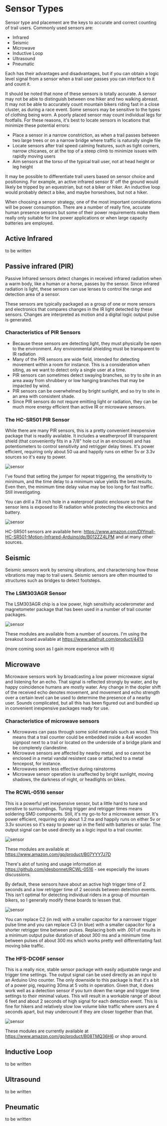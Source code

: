 # Sensor Types

Sensor type and placement are the keys to accurate and correct counting of trail users. Commonly used sensors
are:
- Infrared
- Seismic
- Microwave
- Inductive Loop
- Ultrasound
- Pneumatic

Each has their advantages and disadvantages, but if you can obtain a logic level signal from a sensor when a trail user passes you can 
interface to it and count it.

It should be noted that none of these sensors is totally accurate. A sensor may not be able to distinguish between one hiker and two walking abreast. 
It may not be able to accurately count mountain bikers riding fast in a close cluster, as during a race event. Some sensors may be sensitive to 
the types of clothing being worn. A poorly placed sensor may count individual legs for footfalls. For these reasons, it's best to locate sensors in 
locations that minimize these potential errors:

- Place a sensor in a narrow constriction, as when a trail passes between two large trees or on a narrow bridge where traffic is naturally single file 
- Locate sensors after trail speed calming features, such as tight corners, narrow chicanes, or at the top of a steep climb to minimize issues with rapidly moving users
- Aim sensors at the torso of the typical trail user, not at head height or leg height

It may be possible to differentiate trail users based on sensor choice and positioning. For example, an active infrared sensor 8' off the ground would 
likely be tripped by an equestrian, but not a biker or hiker. An inductive loop would probably detect a bike, and maybe horseshoes, but not a hiker. 

When choosing a sensor strategy, one of the most important considerations will be power consumption. There are a number of really fine, accurate human presence
sensors but some of their power requirements make them really only suitable for line power applications or when large capacity batteries are employed.

## Active Infrared

to be written

## Passive infrared (PIR)

Passive Infrared sensors detect changes in received infrared radiation when a warm body, like a human or a horse, passes by the sensor. Since infrared 
radiation is light, these sensors can use lenses to control the range and detection area of a sensor.

These sensors are typically packaged as a group of one or more sensors and electronics that compares changes in the IR light detected by these sensors. Changes
are interpreted as motion and a digital logic output pulse is generated.

### Characteristics of PIR Sensors

- Because these sensors are detecting light, they must physically be open to the environment. Any environmental shielding must be transparent to IR radiation
- Many of the PIR sensors are wide field, intended for detecting movement within a room for instance. This is a consideration when siting, as we want to
detect only a single user at a time.
- PIR sensors can sometimes detect swaying branches, so try to site in an area away from shrubbery or low hanging branches that may be impacted by wind.
- PIR sensors can be overwhelmed by bright sunlight, and so try to site in an area with consistent shade. 
- Since PIR sensors do not requre emitting light or radiation, they can be much more energy efficient than active IR or microwave sensors.

### The HC-SR501 PIR Sensor

While there are many PIR sensors, this is a pretty convenient inexpensive package that is readily available. It includes a weatherproof IR transparent
shield (that conveniently fits in a 7/8" hole cut in an enclosure) and has potentiometers to control sensitivity and retrigger delay times. It's power efficient, requiring only about 50 ua and happily runs on either 5v or 3.3v sources so it's easy to power.

![sensor](/assets/images/HC-SR501.jpg)

I've found that setting the jumper for repeat triggering, the sensitivity to minimum, and the time delay to a minimum value yields the best results. Even then, the minimum time delay value may be too long for fast traffic. Still investigating. 

You can drill a 7.8 inch hole in a waterproof plastic enclosure so that the sensor lens is exposed to IR radiation while protecting the electronics and battery.

![sensor](/assets/images/HC-SR501-settings.jpg)

HC-SR501 sensors are available here: https://www.amazon.com/DIYmall-HC-SR501-Motion-Infrared-Arduino/dp/B012ZZ4LPM and at many other sources.
 
## Seismic

Seismic sensors work by sensing vibrations, and characterising how those vibrations may map to trail users. Seismic sensors are often mounted to structures 
such as bridges to detect footsteps.

### The LSM303AGR Sensor

The LSM303AGR chip is a low power, high sensitivity accelerometer and magnetometer package that has been used in a number of trail counter packages. 

![sensor](/assets/images/LSM303AGR.jpg)

These modules are available from a number of sources. I'm using the breakout board available at https://www.adafruit.com/product/4413

(more coming soon as I gain more experience with it)

## Microwave

Microwave sensors work by broadcasting a low power microwave signal and listening for an echo. That signal is reflected strongly by water, and by 
happy coincidence humans are mostly water. Any change in the dopler shift of the received echo denotes movement, and movement and echo strength over a
certain level can be used to determine the presence of a nearby user. Sounds complicated, but all this has been figured out and bundled up in convenient 
inexpensive packages ready for use.

### Characteristice of microwave sensors

- Microwaves can pass through some solid materials such as wood. This means that a trail counter could be embedded inside a 4x4 wooden signpost next to a trail 
or located on the underside of a bridge plank and be complerely clandestine.
- Microwave sensors are affected by nearby metal, and so cannot be enclosed in a metal vandal resistent case or attached to a metal fencepost, for instance. 
- Microwaves seem less effective during rainstorms
- Microwave sensor operation is unaffected by bright sunlight, moving shadows, the darkness of night, or headlights on bikes.

### The RCWL-0516 sensor

This is a powerful yet inexpensive sensor, but a little hard to tune and senstive to surroundings. Tuning trigger and retrigger times means soldering SMD 
components. Still, it's my go-to for a microwave sensor. It's power efficient, requiring only about 1.2 ma and happily runs on either 5v or 3.3v sources so it's easy to power up in the field with batteries or solar. The output signal can be used directly as a logic input to a trail counter. 

![sensor](/assets/images/RCWL-0516.jpg)

These modules are available at https://www.amazon.com/gp/product/B07YYY7J7D

There's alot of tuning and usage information at https://github.com/jdesbonnet/RCWL-0516 - see especially the issues discussions.

By default, these sensors have about an active high trigger time of 2 seconds and a low retrigger time of 2 seconds between detection events. This isn't optimal for detecting individual riders in a group of mountain bikers, so I generally modify these boards to lessen that. 

![sensor](/assets/images/RCWL-0516Mods.jpg)

You can replace C2 (in red) with a smaller capacitor for a narrower trigger pulse time and you can replace C3 (in blue) with a smaller capacitor for a shorter retrigger time between pulses. Replacing both with .001 uf results in a minimum output pulse duration of about 300 ms and a minimum time between pulses of about 300 ms which works pretty well differentiating fast moving bike traffic.

### The HFS-DC06F sensor

This is a really nice, stable sensor package with easily adjustable range and trigger time settings. The output signal can be used directly as an 
input to an Arduino Uno counter. The only downside to this package is that it's a bit of a power pig, requiring 30ma at 5 volts in operation. Given 
that, it does work well as a detection sensor if you turn down the range and trigger time settings to their minimal values. This will result in a workable range of about 6 feet and about 2 seconds of high signal for each detection event. This is fine for hikers and relatively slow low volume bike traffic where users are 4 seconds apart, but may undercount if they are closer together than that.

![sensor](/assets/images/HFS-DC06F.jpg)

These modules are currently available at https://www.amazon.com/gp/product/B08TMQ36H6 or shop around.


## Inductive Loop

to be written

## Ultrasound

to be written

## Pneumatic

to be written


